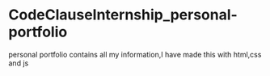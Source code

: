 # CodeClauseInternship_personal-portfolio
personal portfolio contains all my information,I have made this with html,css and js
